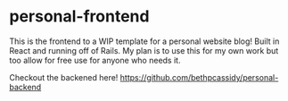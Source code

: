 # personal-frontend

This is the frontend to a WIP template for a personal website blog!
Built in React and running off of Rails.
My plan is to use this for my own work but too allow for free use for anyone who needs it.

Checkout the backened here! https://github.com/bethpcassidy/personal-backend

